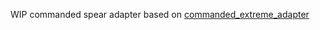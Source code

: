 WIP commanded spear adapter based on [commanded_extreme_adapter](https://github.com/commanded/commanded-extreme-adapter)
